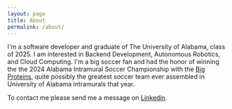 ```yaml
---
layout: page
title: About
permalink: /about/
---
```


I'm a software developer and graduate of The University of Alabama, class of 2025. I am interested in Backend Development, Autonomous Robotics, and Cloud Computing. I'm a big soccer fan and had the honor of winning the the 2024 Alabama Intramural Soccer Championship with the [Big Proteins](assets/big_proteins_fc.jpg), quite possibly the greatest soccer team ever assembled in University of Alabama intramurals that year.  

To contact me please send me a message on [Linkedin](https://www.linkedin.com/in/eli-r-weber/).


